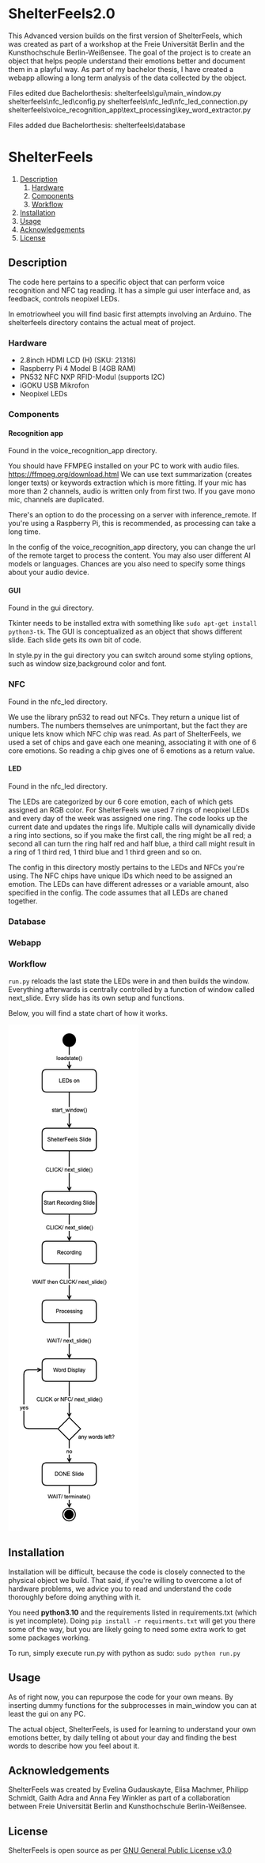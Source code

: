 # ShelterFeels2.0

This Advanced version builds on the first version of ShelterFeels, which was created as part of a workshop at the Freie Universität Berlin and the Kunsthochschule Berlin-Weißensee. The goal of the project is to create an object that helps people understand their emotions better and document them in a playful way. As part of my bachelor thesis, I have created a webapp allowing a long term analysis of the data collected by the object.

Files edited due Bachelorthesis:
shelterfeels\gui\main_window.py
shelterfeels\nfc_led\config.py
shelterfeels\nfc_led\nfc_led_connection.py
shelterfeels\voice_recognition_app\text_processing\key_word_extractor.py

Files added due Bachelorthesis:
shelterfeels\database


# ShelterFeels

1. [ Description ](#Description)
   1. [ Hardware ](#Hardware)
   2. [ Components ](#Components)
   3. [ Workflow ](#Workflow)
2. [ Installation ](#Installation)
3. [ Usage ](#Usage)
4. [ Acknowledgements ](#Acknowledgements)
5. [ License ](#License)

## Description

The code here pertains to a specific object that can perform voice recognition and NFC tag reading. It has a simple gui user interface and, as feedback, controls neopixel LEDs.

In emotriowheel you will find basic first attempts involving an Arduino.
The shelterfeels directory contains the actual meat of project.

### Hardware

- 2.8inch HDMI LCD (H) (SKU: 21316)
- Raspberry Pi 4 Model B (4GB RAM)
- PN532 NFC NXP RFID-Modul (supports I2C)
- iGOKU USB Mikrofon
- Neopixel LEDs

### Components

#### Recognition app

Found in the voice_recognition_app directory.

You should have FFMPEG installed on your PC to work with audio files. https://ffmpeg.org/download.html
We can use text summarization (creates longer texts) or keywords extraction which is more fitting.
If your mic has more than 2 channels, audio is written only from first two. If you gave mono mic, channels are duplicated.

There's an option to do the processing on a server with inference_remote. If you're using a Raspberry Pi, this is recommended, as processing can take a long time.

In the config of the voice_recognition_app directory, you can change the url of the remote target to process the content. You may also user different AI models or languages. Chances are you also need to specify some things about your audio device.

#### GUI

Found in the gui directory.

Tkinter needs to be installed extra with something like `sudo apt-get install python3-tk`.
The GUI is conceptualized as an object that shows different slide. Each slide gets its own bit of code.

In style.py in the gui directory you can switch around some styling options, such as window size,background color and font.

### NFC

Found in the nfc_led directory.

We use the library pn532 to read out NFCs. They return a unique list of numbers. The numbers themselves are unimportant, but the fact they are unique lets know which NFC chip was read. As part of ShelterFeels, we used a set of chips and gave each one meaning, associating it with one of 6 core emotions. So reading a chip gives one of 6 emotions as a return value.

#### LED

Found in the nfc_led directory.

The LEDs are categorized by our 6 core emotion, each of which gets assigned an RGB color. For ShelterFeels we used 7 rings of neopixel LEDs and every day of the week was assigned one ring. The code looks up the current date and updates the rings life. Multiple calls will dynamically divide a ring into sections, so if you make the first call, the ring might be all red; a second all can turn the ring half red and half blue, a third call might result in a ring of 1 third red, 1 third blue and 1 third green and so on.

The config in this directory mostly pertains to the LEDs and NFCs you're using. The NFC chips have unique IDs which need to be assigned an emotion. The LEDs can have different adresses or a variable amount, also specified in the config. The code assumes that all LEDs are chaned together.

### Database

### Webapp

### Workflow

`run.py` reloads the last state the LEDs were in and then builds the window. Everything afterwards is centrally controlled by a function of window called next_slide. Evry slide has its own setup and functions.

Below, you will find a state chart of how it works.

![state chart of ShelterFeels](shelterfeels_state_chart.png)

## Installation

Installation will be difficult, because the code is closely connected to the physical object we build. That said, if you're willing to overcome a lot of hardware problems, we advice you to read and understand the code thoroughly before doing anything with it.

You need **python3.10** and the requirements listed in requirements.txt (which is yet incomplete). Doing `pip install -r requirments.txt` will get you there some of the way, but you are likely going to need some extra work to get some packages working.

To run, simply execute run.py with python as sudo: `sudo python run.py`

## Usage

As of right now, you can repurpose the code for your own means. By inserting dummy functions for the subprocesses in main_window you can at least the gui on any PC.

The actual object, ShelterFeels, is used for learning to understand your own emotions better, by daily telling ot about your day and finding the best words to describe how you feel about it.

## Acknowledgements

ShelterFeels was created by Evelina Gudauskayte, Elisa Machmer, Philipp Schmidt, Gaith Adra and Anna Fey Winkler as part of a collaboration between Freie Universität Berlin and Kunsthochschule Berlin-Weißensee.

## License

ShelterFeels is open source as per [GNU General Public License v3.0](LICENSE)
